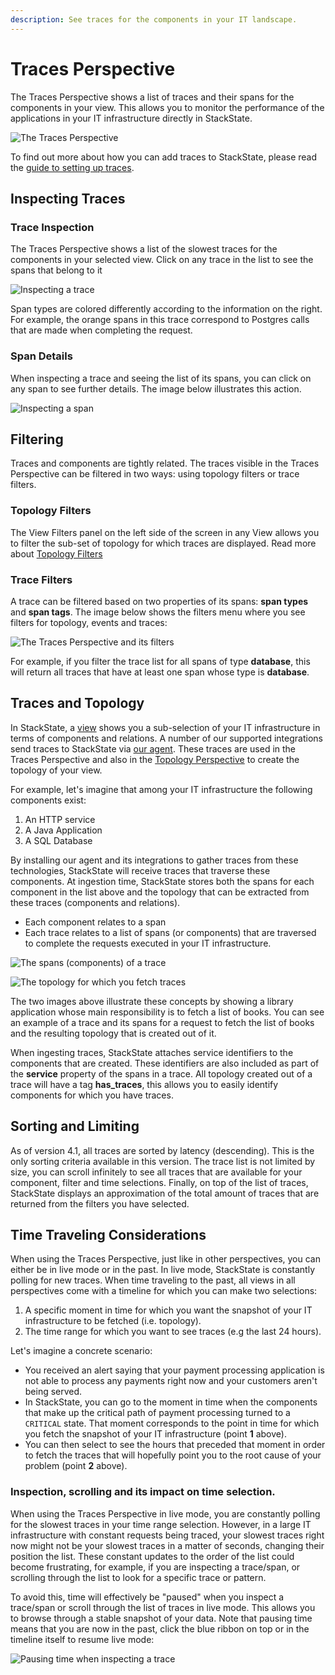 ```yaml
---
description: See traces for the components in your IT landscape.
---
```


# Traces Perspective

The Traces Perspective shows a list of traces and their spans for the components in your view. This allows you to monitor the performance of the applications in your IT infrastructure directly in StackState.

![The Traces Perspective](../../.gitbook/assets/v410/traces-perspective.png)

To find out more about how you can add traces to StackState, please read the [guide to setting up traces](../../configure/how_to_setup_traces.md).

## Inspecting Traces

### Trace Inspection

The Traces Perspective shows a list of the slowest traces for the components in your selected view. Click on any trace in the list to see the spans that belong to it

![Inspecting a trace](../../.gitbook/assets/v410/trace-inspection.png)

Span types are colored differently according to the information on the right. For example, the orange spans in this trace correspond to Postgres calls that are made when completing the request.

### Span Details

When inspecting a trace and seeing the list of its spans, you can click on any span to see further details. The image below illustrates this action.

![Inspecting a span](../../.gitbook/assets/v410/span-details.png)

## Filtering

Traces and components are tightly related. The traces visible in the Traces Perspective can be filtered in two ways: using topology filters or trace filters.

### Topology Filters

The View Filters panel on the left side of the screen in any View allows you to filter the sub-set of topology for which traces are displayed. Read more about [Topology Filters](filters.md#topology-filters)

### Trace Filters

A trace can be filtered based on two properties of its spans: **span types** and **span tags**. The image below shows the filters menu where you see filters for topology, events and traces:

![The Traces Perspective and its filters](../../.gitbook/assets/trace-filters.png)

For example, if you filter the trace list for all spans of type **database**, this will return all traces that have at least one span whose type is **database**.

## Traces and Topology

In StackState, a [view](../views.md) shows you a sub-selection of your IT infrastructure in terms of components and relations. A number of our supported integrations send traces to StackState via [our agent](../../configure/how_to_setup_traces.md). These traces are used in the Traces Perspective and also in the [Topology Perspective](topology-perspective.md) to create the topology of your view.

For example, let's imagine that among your IT infrastructure the following components exist:

1. An HTTP service
2. A Java Application
3. A SQL Database

By installing our agent and its integrations to gather traces from these technologies, StackState will receive traces that traverse these components. At ingestion time, StackState stores both the spans for each component in the list above and the topology that can be extracted from these traces (components and relations).

* Each component relates to a span
* Each trace relates to a list of spans (or components) that are traversed to complete the requests executed in your IT infrastructure.

![The spans (components) of a trace](../../.gitbook/assets/trace-inspection.png)

![The topology for which you fetch traces](../../.gitbook/assets/topology-traces.png)

The two images above illustrate these concepts by showing a library application whose main responsibility is to fetch a list of books. You can see an example of a trace and its spans for a request to fetch the list of books and the resulting topology that is created out of it.

When ingesting traces, StackState attaches service identifiers to the components that are created. These identifiers are also included as part of the **service** property of the spans in a trace. All topology created out of a trace will have a tag **has_traces**, this allows you to easily identify components for which you have traces.

## Sorting and Limiting

As of version 4.1, all traces are sorted by latency (descending). This is the only sorting criteria available in this version. The trace list is not limited by size, you can scroll infinitely to see all traces that are available for your component, filter and time selections. Finally, on top of the list of traces, StackState displays an approximation of the total amount of traces that are returned from the filters you have selected.

## Time Traveling Considerations

When using the Traces Perspective, just like in other perspectives, you can either be in live mode or in the past. In live mode, StackState is constantly polling for new traces. When time traveling to the past, all views in all perspectives come with a timeline for which you can make two selections:

1. A specific moment in time for which you want the snapshot of your IT infrastructure to be fetched (i.e. topology).
2. The time range for which you want to see traces (e.g the last 24 hours).

Let's imagine a concrete scenario:

* You received an alert saying that your payment processing application is not able to process any payments right now and your customers aren't being served.
* In StackState, you can go to the moment in time when the components that make up the critical path of payment processing turned to a `CRITICAL` state. That moment corresponds to the point in time for which you fetch the snapshot of your IT infrastructure (point **1** above).
* You can then select to see the hours that preceded that moment in order to fetch the traces that will hopefully point you to the root cause of your problem (point **2** above).

### Inspection, scrolling and its impact on time selection.

When using the Traces Perspective in live mode, you are constantly polling for the slowest traces in your time range selection. However, in a large IT infrastructure with constant requests being traced, your slowest traces right now might not be your slowest traces in a matter of seconds, changing their position the list. These constant updates to the order of the list could become frustrating, for example, if you are inspecting a trace/span, or scrolling through the list to look for a specific trace or pattern.

To avoid this, time will effectively be "paused" when you inspect a trace/span or scroll through the list of traces in live mode. This allows you to browse through a stable snapshot of your data. Note that pausing time means that you are now in the past, click the blue ribbon on top or in the timeline itself to resume live mode:

![Pausing time when inspecting a trace](../../.gitbook/assets/v410/trace-inspection.png)
